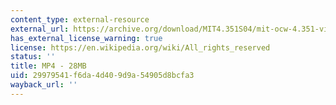 ```yaml
---
content_type: external-resource
external_url: https://archive.org/download/MIT4.351S04/mit-ocw-4.351-villalobos-dancers-220k.mp4
has_external_license_warning: true
license: https://en.wikipedia.org/wiki/All_rights_reserved
status: ''
title: MP4 - 28MB
uid: 29979541-f6da-4d40-9d9a-54905d8bcfa3
wayback_url: ''
---
```

